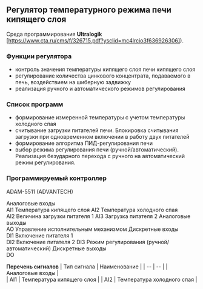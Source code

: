 ## Регулятор температурного режима печи кипящего слоя

Среда программирования **Ultralogik** [https://www.cta.ru/cms/f/326715.pdf?ysclid=mc4lrcio3f636926306]).

### **Функции регулятора**
- контроль значения температуры кипящего слоя печи кипящего слоя
- регулирование количества цинкового концентрата, подаваемого в печь, воздействием на шиберную задвижку
- реализация ручного и автоматического режимов регулирования

### **Список программ**
- формирование измеренной температуры с учетом температуры холодного спая
- считывание загрузки питателей печи. Блокировка считывания загрузки при одновременном включении в работу двух питателей
- формирование алгоритма ПИД-регулирования печи
- выбор режима регулирования печи (ручной/автоматический). Реализация безударного перехода с ручного на автоматический режим регулирования.

### **Программируемый контроллер**
ADAM-5511 (ADVANTECH)

Аналоговые входы	
AI1	Температура кипящего слоя
AI2	Температура холодного спая	
AI2	Величина загрузки питателя 1
AI3	Загрузка питателя 2
Аналоговые выходы	
AO	Управление исполнительным механизмом
Дискретные входы	
DI1	Включение питателя 1	
DI2	Включение питателя 2
DI3	Режим регулирования (ручной/автоматический)
Дискретные выходы	
DO	

**Перечень сигналов** 
| Тип сигнала | Наименование |
| -- | -- |
| Аналоговые входы |  
| AI1 | Температура кипящего слоя |
| AI2 | Температура холодного спая |
